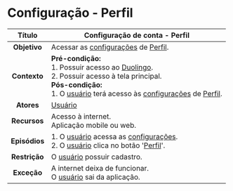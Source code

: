 # Configuração - Perfil

| **Título** | Configuração de conta - Perfil |
| :--------: | --------------- |
| **Objetivo** | Acessar as [configurações](../lexicos.md#configuracoes) de [Perfil](../lexicos.md#conta). |
| **Contexto** | **Pré-condição:** <br/>1. Possuir acesso ao [Duolingo](../lexicos.md#duolingo). <br/>2. Possuir acesso à tela principal. <br/>**Pós-condição:** <br/>1. O [usuário](../lexicos.md#usuario) terá acesso às [configurações](../lexicos.md#configuracoes) de [Perfil](../lexicos.md#conta). |
| **Atores** | [Usuário](../lexicos.md#usuario) |
| **Recursos** | Acesso à internet. <br/>Aplicação mobile ou web. |
| **Episódios** | 1. O [usuário](../lexicos.md#usuario) acessa as [configurações](../lexicos.md#configuracoes).<br/>2. O [usuário](../lexicos.md#usuario) clica no botão '[Perfil](../lexicos.md#conta)'. |
| **Restrição** | O [usuário](../lexicos.md#usuario) possuir cadastro. |
| **Exceção** | A internet deixa de funcionar. <br/>O [usuário](../lexicos.md#usuario) sai da aplicação. |
